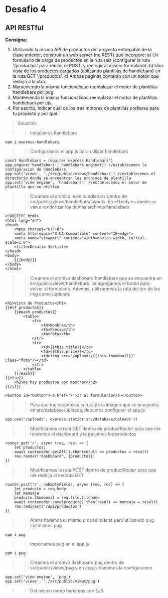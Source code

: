 # Desafio 4 

## API RESTful

**Consigna:**
1) Utilizando la misma API de productos del proyecto entregable de la clase
anterior, construir un web server (no REST) que incorpore:
a) Un formulario de carga de productos en la ruta raíz (configurar la ruta
'/productos' para recibir el POST, y redirigir al mismo formulario).
b) Una vista de los productos cargados (utilizando plantillas de
handlebars) en la ruta GET '/productos'.
c) Ambas páginas contarán con un botón que redirija a la otra.
2) Manteniendo la misma funcionalidad reemplazar el motor de plantillas
handlebars por pug.
3) Manteniendo la misma funcionalidad reemplazar el motor de plantillas
handlebars por ejs.
4) Por escrito, indicar cuál de los tres motores de plantillas prefieres para tu
proyecto y por qué.

> Solución:


> > Instalamos handlebars

```
npm i express-handlebars
```

> > Configuramos el app.js para utilizar handlebars

```
const handlebars = require('express-handlebars')
app.engine('handlebars', handlebars.engine()) //establecemos la configuracion de handlebars
app.set('views', './src/public/views/handlebars') //establecemos el directorio donde se encuentran los archivos de plantilla
app.set('view engine', 'handlebars') //establecemos el motor de plantilla que se utiliza
```

> > Creamos el archivo main.handlebars dentro de src/public/views/handlebars/layouts. En el body es donde se van a renderizar los demás archivos handlebars

```
<!DOCTYPE html>
<html lang="en">
<head>
    <meta charset="UTF-8">
    <meta http-equiv="X-UA-Compatible" content="IE=edge">
    <meta name="viewport" content="width=device-width, initial-scale=1.0">
    <title>Desafio 3</title>
</head>
<body>
    {{{body}}}
</body>
</html>

```

> > Creamos el archivo dashboard.handlebars que se encuentra en src/public/views/handlebars. Le agregamos el botón para volver al formulario. Además, utilizaremos la ruta del src de las img como /uploads

```
<h1>Vista de Productos</h1>
{{#if productos}}
    {{#each productos}}
        <table>
            <tr>
                <th>Nombre</th>
                <th>Precio</th>
                <th>Foto</th>
            </tr> 
            <tr>
                <td>{{this.title}}</td>
                <td>{{this.price}}</td>
                <td><img src="/uploads/{{this.thumbnail}}" class="foto"/></td>
            </tr>
        </table>
    {{/each}}
{{else}}
    <h2>No hay productos por mostrar</h2>
{{/if}}

<button id="button"><a href='/'>Ir al formulario</a></button>
```

> > Para que me reconozca la ruta de la imagen que se encuentra en src/database/uploads, debemos configurar el app.js 

```
app.use('/uploads', express.static('src/database/uploads'))
```


> > Modificamos la ruta GET dentro de productRouter para que me renderice el dashboard y le pasamos los productos

```
router.get('/', async (req, res) => {
    let productos;
    await contenedor.getAll().then(result => productos = result)
    res.render('dashboard', {productos})
})
```

> > Modificamos la ruta POST dentro de productRouter para que me redirija al metodo GET

```
router.post('/', noEmptyFields, async (req, res) => {
    let producto = req.body
    let mensaje
    producto.thumbnail = req.file.filename
    await contenedor.save(producto).then(result => mensaje = result)
    res.redirect('/api/productos')
})
```

> > Ahora haremos el mismo procedimiento pero utilizando pug. Instalamos pug

```
npm i pug
```

> > Importamos pug en el app.js

```
npm i pug
```


> > Creamos el archivo dashboard.pug dentro de src/public/views/pug y en app.js hacemos la configuracion

```
app.set('view engine', 'pug')
app.set('views', './src/public/views/pug')
```

> > Del mismo modo haríamos con EJS

